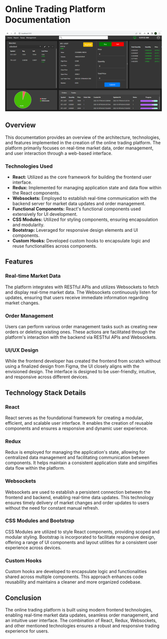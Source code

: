 # Online Trading Platform Documentation

![online-trading](./assets/ot.png)

## Overview

This documentation provides an overview of the architecture, technologies, and features implemented in the creation of the online trading platform. The platform primarily focuses on real-time market data, order management, and user interaction through a web-based interface.

### Technologies Used

- **React:** Utilized as the core framework for building the frontend user interface.
- **Redux:** Implemented for managing application state and data flow within the React components.
- **Websockets:** Employed to establish real-time communication with the backend server for market data updates and order management.
- **Functional Components:** React's functional components used extensively for UI development.
- **CSS Modules:** Utilized for styling components, ensuring encapsulation and modularity.
- **Bootstrap:** Leveraged for responsive design elements and UI components.
- **Custom Hooks:** Developed custom hooks to encapsulate logic and reuse functionalities across components.

## Features

### Real-time Market Data

The platform integrates with RESTful APIs and utilizes Websockets to fetch and display real-time market data. The Websockets continuously listen for updates, ensuring that users receive immediate information regarding market changes.

### Order Management

Users can perform various order management tasks such as creating new orders or deleting existing ones. These actions are facilitated through the platform's interaction with the backend via RESTful APIs and Websockets.

### UI/UX Design

While the frontend developer has created the frontend from scratch without using a finalized design from Figma, the UI closely aligns with the envisioned design. The interface is designed to be user-friendly, intuitive, and responsive across different devices.

## Technology Stack Details

### React

React serves as the foundational framework for creating a modular, efficient, and scalable user interface. It enables the creation of reusable components and ensures a responsive and dynamic user experience.

### Redux

Redux is employed for managing the application's state, allowing for centralized data management and facilitating communication between components. It helps maintain a consistent application state and simplifies data flow within the platform.

### Websockets

Websockets are used to establish a persistent connection between the frontend and backend, enabling real-time data updates. This technology ensures timely delivery of market changes and order updates to users without the need for constant manual refresh.

### CSS Modules and Bootstrap

CSS Modules are utilized to style React components, providing scoped and modular styling. Bootstrap is incorporated to facilitate responsive design, offering a range of UI components and layout utilities for a consistent user experience across devices.

### Custom Hooks

Custom hooks are developed to encapsulate logic and functionalities shared across multiple components. This approach enhances code reusability and maintains a cleaner and more organized codebase.

## Conclusion

The online trading platform is built using modern frontend technologies, enabling real-time market data updates, seamless order management, and an intuitive user interface. The combination of React, Redux, Websockets, and other mentioned technologies ensures a robust and responsive trading experience for users.
